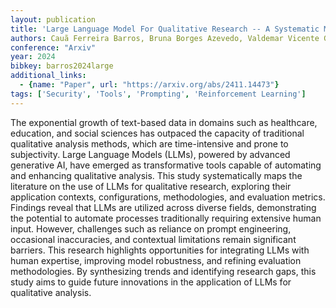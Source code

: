 ```yaml
---
layout: publication
title: 'Large Language Model For Qualitative Research -- A Systematic Mapping Study'
authors: Cauã Ferreira Barros, Bruna Borges Azevedo, Valdemar Vicente Graciano Neto, Mohamad Kassab, Marcos Kalinowski, Hugo Alexandre D. Do Nascimento, Michelle C. G. S. P. Bandeira
conference: "Arxiv"
year: 2024
bibkey: barros2024large
additional_links:
  - {name: "Paper", url: "https://arxiv.org/abs/2411.14473"}
tags: ['Security', 'Tools', 'Prompting', 'Reinforcement Learning']
---
```

The exponential growth of text-based data in domains such as healthcare,
education, and social sciences has outpaced the capacity of traditional
qualitative analysis methods, which are time-intensive and prone to
subjectivity. Large Language Models (LLMs), powered by advanced generative AI,
have emerged as transformative tools capable of automating and enhancing
qualitative analysis. This study systematically maps the literature on the use
of LLMs for qualitative research, exploring their application contexts,
configurations, methodologies, and evaluation metrics. Findings reveal that
LLMs are utilized across diverse fields, demonstrating the potential to
automate processes traditionally requiring extensive human input. However,
challenges such as reliance on prompt engineering, occasional inaccuracies, and
contextual limitations remain significant barriers. This research highlights
opportunities for integrating LLMs with human expertise, improving model
robustness, and refining evaluation methodologies. By synthesizing trends and
identifying research gaps, this study aims to guide future innovations in the
application of LLMs for qualitative analysis.
